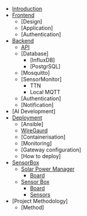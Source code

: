 * [Introduction](introduction.md)
* [Frontend](frontend/README.md)
  * [Design]
  * [Application]
  * [Authentication]
* [Backend](backend/README.md)
  * [API](backend/api-readme.md)
  * [Database]
    * [InfluxDB]
    * [PostgrSQL]
  * [Mosquitto]
  * [SensorMonitor]
    * TTN
    * Local MQTT
  * [Authentication]
  * [Notification]
* [AI Development]
* [Deployment](deployment/README.md)
  * [Ansible]
  * [WireGaurd](deployment/wireguard.md)
  * [Containerisation]
  * [Monitoring]
  * [Gateway configuration]
  * [How to deploy]
* [SensorBox](sensorbox/README.md)
  * [Solar Power Manager](sensorbox/solar-power-manager/README.md)
    * [Board](sensorbox/solar-power-manager/board/README.md)
  * [Sensor Box](sensorbox/sensor-box/README.md)
    * [Board](sensorbox/sensor-box/board/README.md)
    * [Sensors](sensorbox/sensor-box/sensors/README.md)
* [Project Methodology]
  * [Method]

